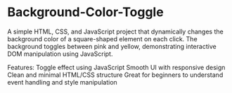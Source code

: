 # Background-Color-Toggle
A simple HTML, CSS, and JavaScript project that dynamically changes the background color of a square-shaped element on each click. The background toggles between pink and yellow, demonstrating interactive DOM manipulation using JavaScript.

Features:
Toggle effect using JavaScript
Smooth UI with responsive design
Clean and minimal HTML/CSS structure
Great for beginners to understand event handling and style manipulation
